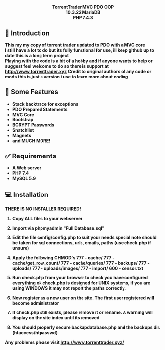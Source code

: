 <p align="center">
<b>TorrentTrader MVC PDO OOP</b><br>
<b>10.3.22 MariaDB</b><b><br>
<b>PHP 7.4.3</b><b>
</p>

## <a name="introduction"></a> :page_facing_up: Introduction

This my my copy of torrent trader updated to PDO with a MVC core<br>
I still have a lot to do but its fully functional for use, ill keep github up to date this is a long term project<br>
Playing with the code is a bit of a hobby and if anyone wants to help or suggest feel welcome to do so there is support at http://www.torrenttrader.xyz
Credit to original authors of any code or mods this is just a version i use to learn more about coding 

## <a name="features"></a> 💎 Some Features

  - Stack backtrace for exceptions
  - PDO Prepared Statements
  - MVC Core
  - Bootstrap
  - BCRYPT Passwords
  - Snatchlist
  - Magnets
  - and MUCH MORE!

## <a name="requirements"></a> :white_check_mark: Requirements

- A Web server
- PHP 7.4
- MySQL 5.9

## <a name="installation"></a> :computer: Installation

THERE IS NO INSTALLER REQUIRED!

1) Copy ALL files to your webserver

2) Import via phpmyadmin "Full Database.sql"

3) Edit the file config/config.php to suit your needs
   special note should be taken for sql connections, urls, emails, paths (use check.php if unsure)

4) Apply the following CHMOD's
777 - cache/
777 - cache/get_row_count/
777 - cache/queries/
777 - backups/
777 - uploads/
777 - uploads/images/
777 - import/
600 - censor.txt

5) Run check.php from your browser to check you have configured everything ok
   check.php is designed for UNIX systems, if you are using WINDOWS it may not report the paths correctly.

6) Now register as a new user on the site.  The first user registered will become administrator

7) If check.php still exists, please remove it or rename.
   A warning will display on the site index until its removed

8) You should properly secure backupdatabase.php and the backups dir. (htaccess/htpasswd)

Any problems please visit http://www.torrenttrader.xyz/